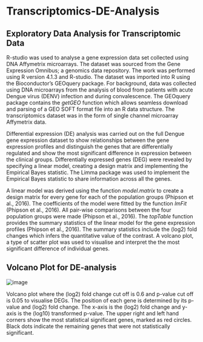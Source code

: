 # Transcriptomics-DE-Analysis

## Exploratory Data Analysis for Transcriptomic Data

R-studio was used to analyse a gene expression data set collected using DNA Affymetrix microarrays.
The dataset was sourced from the Gene Expression Omnibus; a genomics data repository.
The work was performed using R version 4.1.3 and R-studio. The dataset was imported into R using the Bioconductor’s GEOquery package. For background, data was collected using DNA microarrays from the analysis of blood from patients with acute Dengue virus (DENV) infection and during convalescence. The GEOquery package contains the *getGEO* function which allows seamless download and parsing of a GEO SOFT format file into an R data structure. The transcriptomics dataset was in the form of single channel microarray Affymetrix data.

Differential expression (DE) analysis was carried out on the full Dengue gene expression dataset to show relationships between the gene expression profiles and distinguish the genes that are differentially regulated and show the most significant difference in expression between the clinical groups. Differentially expressed genes (DEG) were revealed by specifying a linear model, creating a design matrix and implementing the Empirical Bayes statistic. The Limma package was used to implement the Empirical Bayes statistic to share information across all the genes.

A linear model was derived using the function *model.matrix* to create a design matrix for every gene for each of the population groups (Phipson et al., 2016). The coefficients of the model were fitted by the function *lmFit* (Phipson et al., 2016). All pair-wise comparisons between the four population groups were made (Phipson et al., 2016). The *topTable* function provides the summary statistics of the linear model for the gene expression profiles (Phipson et al., 2016). The summary statistics include the (log2) fold changes which infers the quantitative value of the contrast. A volcano plot, a type of scatter plot was used to visualise and interpret the the most significant difference of individual genes.

## Volcano Plot for DE-analysis 
![image](https://user-images.githubusercontent.com/93345220/197392084-f3cb9677-d731-42e0-aae4-59d10958fe84.png)


Volcano plot where the (log2) fold change cut off is 0.6 and p-value cut off is 0.05 to visualise DEGs. The position of each gene is determined by its p-value and (log2) fold change. The x-axis is the (log2) fold change and y-axis is the (log10) transformed p-value. The upper right and left hand corners show the most statistical significant genes, marked as red circles. Black dots indicate the remaining genes that were not statistically significant.
